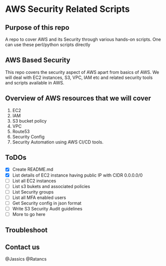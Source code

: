 # AWS Security Related Scripts

## Purpose of this repo
A repo to cover AWS and its Security through various hands-on scripts.
One can use these perl/python scripts directly 

## AWS Based Security
This repo covers the security aspect of AWS apart from basics of AWS. We will deal with EC2 instances,
S3, VPC, IAM etc and related security tools and scripts available in AWS.

## Overview of AWS resources that we will cover
1. EC2
2. IAM
3. S3 bucket policy
4. VPC
5. Route53
6. Security Config
7. Security Automation using AWS CI/CD tools.

## ToDOs
- [x] Create README.md
- [x] List details of EC2 instance having public IP with CIDR 0.0.0.0/0 
- [ ] List all EC2 instances
- [ ] List s3 bukets and associated policies
- [ ] List Security groups 
- [ ] List all MFA enabled users
- [ ] Get Security config in json format
- [ ] Write S3 Security Audit guidelines
- [ ] More to go here

## Troubleshoot

## Contact us
@Jassics
@Ratancs
